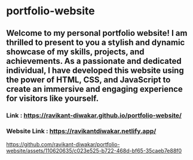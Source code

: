 # portfolio-website
## Welcome to my personal portfolio website! I am thrilled to present to you a stylish and dynamic showcase of my skills, projects, and achievements. As a passionate and dedicated individual, I have developed this website using the power of HTML, CSS, and JavaScript to create an immersive and engaging experience for visitors like yourself.
### Link : https://ravikant-diwakar.github.io/portfolio-website/
### Website Link : https://ravikantdiwakar.netlify.app/
https://github.com/ravikant-diwakar/portfolio-website/assets/110620635/c023e525-b722-468d-bf65-35caeb7e88f0


